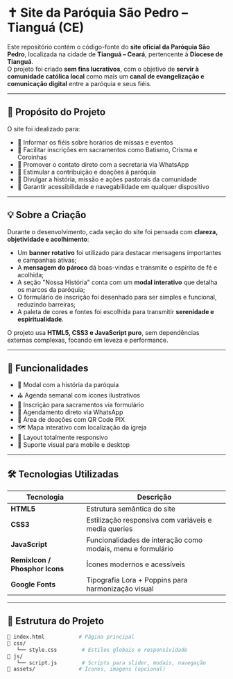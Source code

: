 # ✝️ Site da Paróquia São Pedro – Tianguá (CE)

Este repositório contém o código-fonte do **site oficial da Paróquia São Pedro**, localizada na cidade de **Tianguá – Ceará**, pertencente à **Diocese de Tianguá**.  
O projeto foi criado **sem fins lucrativos**, com o objetivo de **servir à comunidade católica local** como mais um **canal de evangelização e comunicação digital** entre a paróquia e seus fiéis.

---

## 🙏 Propósito do Projeto

O site foi idealizado para:

- 📢 Informar os fiéis sobre horários de missas e eventos
- 📝 Facilitar inscrições em sacramentos como Batismo, Crisma e Coroinhas
- 💬 Promover o contato direto com a secretaria via WhatsApp
- 💝 Estimular a contribuição e doações à paróquia
- 📖 Divulgar a história, missão e ações pastorais da comunidade
- 📱 Garantir acessibilidade e navegabilidade em qualquer dispositivo

---

## 💡 Sobre a Criação

Durante o desenvolvimento, cada seção do site foi pensada com **clareza, objetividade e acolhimento**:

- Um **banner rotativo** foi utilizado para destacar mensagens importantes e campanhas ativas;
- A **mensagem do pároco** dá boas-vindas e transmite o espírito de fé e acolhida;
- A seção "Nossa História" conta com um **modal interativo** que detalha os marcos da paróquia;
- O formulário de inscrição foi desenhado para ser simples e funcional, reduzindo barreiras;
- A paleta de cores e fontes foi escolhida para transmitir **serenidade e espiritualidade**.

O projeto usa **HTML5, CSS3 e JavaScript puro**, sem dependências externas complexas, focando em leveza e performance.

---

## 🧩 Funcionalidades

- 📖 Modal com a história da paróquia
- ⛪ Agenda semanal com ícones ilustrativos
- 📝 Inscrição para sacramentos via formulário
- 📲 Agendamento direto via WhatsApp
- 💝 Área de doações com QR Code PIX
- 🗺️ Mapa interativo com localização da igreja
- 📱 Layout totalmente responsivo
- 🌙 Suporte visual para mobile e desktop

---

## 🛠️ Tecnologias Utilizadas

| Tecnologia | Descrição |
|------------|-----------|
| **HTML5**  | Estrutura semântica do site |
| **CSS3**   | Estilização responsiva com variáveis e media queries |
| **JavaScript** | Funcionalidades de interação como modais, menu e formulário |
| **RemixIcon / Phosphor Icons** | Ícones modernos e acessíveis |
| **Google Fonts** | Tipografia Lora + Poppins para harmonização visual |

---

## 📂 Estrutura do Projeto

```bash
📁 index.html           # Página principal
📁 css/
   └── style.css        # Estilos globais e responsividade
📁 js/
   └── script.js        # Scripts para slider, modais, navegação
📁 assets/              # Ícones, imagens (opcional)
